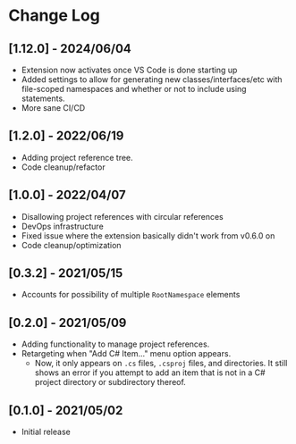 # Change Log

## [1.12.0] - 2024/06/04

- Extension now activates once VS Code is done starting up
- Added settings to allow for generating new classes/interfaces/etc with file-scoped namespaces and whether or not to include using statements.
- More sane CI/CD

## [1.2.0] - 2022/06/19

- Adding project reference tree.
- Code cleanup/refactor

## [1.0.0] - 2022/04/07

- Disallowing project references with circular references
- DevOps infrastructure
- Fixed issue where the extension basically didn't work from v0.6.0 on
- Code cleanup/optimization

## [0.3.2] - 2021/05/15

- Accounts for possibility of multiple `RootNamespace` elements

## [0.2.0] - 2021/05/09

- Adding functionality to manage project references.
- Retargeting when "Add C# Item..." menu option appears.
  - Now, it only appears on `.cs` files, `.csproj` files, and directories. It still shows an error if you attempt to add an item that is not in a C# project directory or subdirectory thereof.

## [0.1.0] - 2021/05/02

- Initial release
